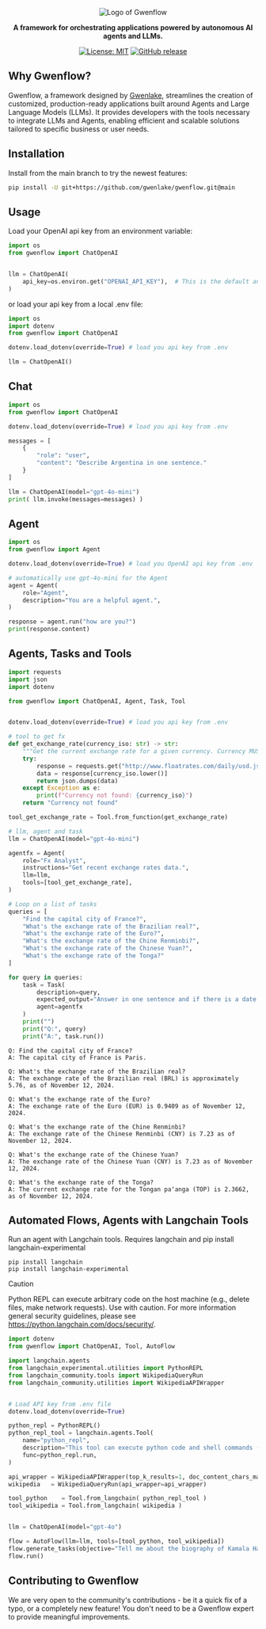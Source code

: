 <div align="center">

![Logo of Gwenflow](./docs/images/gwenflow.png)

**A framework for orchestrating applications powered by autonomous AI agents and LLMs.**

[![License: MIT](https://img.shields.io/badge/License-MIT-green.svg)](https://opensource.org/licenses/MIT)
[![GitHub release](https://img.shields.io/github/v/release/gwenlake/gwenflow)](https://github.com/your-username/gwenflow/releases)


</div>


## Why Gwenflow?

Gwenflow, a framework designed by [Gwenlake](https://gwenlake.com), 
streamlines the creation of customized, production-ready applications built around Agents and
Large Language Models (LLMs). It provides developers with the tools necessary
to integrate LLMs and Agents, enabling efficient and
scalable solutions tailored to specific business or user needs.

## Installation

Install from the main branch to try the newest features:

```bash
pip install -U git+https://github.com/gwenlake/gwenflow.git@main
```

## Usage

Load your OpenAI api key from an environment variable:

```python
import os
from gwenflow import ChatOpenAI


llm = ChatOpenAI(
    api_key=os.environ.get("OPENAI_API_KEY"),  # This is the default and can be omitted
)
```

or load your api key from a local .env file:

```python
import os
import dotenv
from gwenflow import ChatOpenAI

dotenv.load_dotenv(override=True) # load you api key from .env

llm = ChatOpenAI()
```

## Chat

```python
import os
from gwenflow import ChatOpenAI

dotenv.load_dotenv(override=True) # load you api key from .env

messages = [
    {
        "role": "user",
        "content": "Describe Argentina in one sentence."
    }
]

llm = ChatOpenAI(model="gpt-4o-mini")
print( llm.invoke(messages=messages) )
```

## Agent

```python
import os
from gwenflow import Agent

dotenv.load_dotenv(override=True) # load you OpenAI api key from .env

# automatically use gpt-4o-mini for the Agent
agent = Agent(
    role="Agent",
    description="You are a helpful agent.",
)

response = agent.run("how are you?")
print(response.content)
```

## Agents, Tasks and Tools

```python
import requests
import json
import dotenv

from gwenflow import ChatOpenAI, Agent, Task, Tool


dotenv.load_dotenv(override=True) # load you api key from .env

# tool to get fx
def get_exchange_rate(currency_iso: str) -> str:
    """Get the current exchange rate for a given currency. Currency MUST be in iso format."""
    try:
        response = requests.get("http://www.floatrates.com/daily/usd.json").json()
        data = response[currency_iso.lower()]
        return json.dumps(data)
    except Exception as e:
        print(f"Currency not found: {currency_iso}")
    return "Currency not found"

tool_get_exchange_rate = Tool.from_function(get_exchange_rate)

# llm, agent and task
llm = ChatOpenAI(model="gpt-4o-mini")

agentfx = Agent(
    role="Fx Analyst",
    instructions="Get recent exchange rates data.",
    llm=llm,
    tools=[tool_get_exchange_rate],
)

# Loop on a list of tasks
queries = [
    "Find the capital city of France?",
    "What's the exchange rate of the Brazilian real?",
    "What's the exchange rate of the Euro?",
    "What's the exchange rate of the Chine Renminbi?",
    "What's the exchange rate of the Chinese Yuan?",
    "What's the exchange rate of the Tonga?"
]

for query in queries:
    task = Task(
        description=query,
        expected_output="Answer in one sentence and if there is a date, mention this date.",
        agent=agentfx
    )
    print("")
    print("Q:", query)
    print("A:", task.run())
```


```
Q: Find the capital city of France?
A: The capital city of France is Paris.

Q: What's the exchange rate of the Brazilian real?
A: The exchange rate of the Brazilian real (BRL) is approximately 5.76, as of November 12, 2024.

Q: What's the exchange rate of the Euro?
A: The exchange rate of the Euro (EUR) is 0.9409 as of November 12, 2024.

Q: What's the exchange rate of the Chine Renminbi?
A: The exchange rate of the Chinese Renminbi (CNY) is 7.23 as of November 12, 2024.

Q: What's the exchange rate of the Chinese Yuan?
A: The exchange rate of the Chinese Yuan (CNY) is 7.23 as of November 12, 2024.

Q: What's the exchange rate of the Tonga?
A: The current exchange rate for the Tongan paʻanga (TOP) is 2.3662, as of November 12, 2024.
```

## Automated Flows, Agents with Langchain Tools

Run an agent with Langchain tools. Requires langchain and pip install langchain-experimental
```
pip install langchain
pip install langchain-experimental
```

> [!CAUTION]  
> Python REPL can execute arbitrary code on the host machine (e.g., delete files, make network requests). Use with caution.
> For more information general security guidelines, please see https://python.langchain.com/docs/security/.

```python
import dotenv
from gwenflow import ChatOpenAI, Tool, AutoFlow

import langchain.agents
from langchain_experimental.utilities import PythonREPL
from langchain_community.tools import WikipediaQueryRun
from langchain_community.utilities import WikipediaAPIWrapper


# Load API key from .env file
dotenv.load_dotenv(override=True)

python_repl = PythonREPL()
python_repl_tool = langchain.agents.Tool(
    name="python_repl",
    description="This tool can execute python code and shell commands (pip commands to modules installation) Use with caution",
    func=python_repl.run,
)

api_wrapper = WikipediaAPIWrapper(top_k_results=1, doc_content_chars_max=5000)
wikipedia   = WikipediaQueryRun(api_wrapper=api_wrapper)

tool_python    = Tool.from_langchain( python_repl_tool )
tool_wikipedia = Tool.from_langchain( wikipedia )


llm = ChatOpenAI(model="gpt-4o")

flow = AutoFlow(llm=llm, tools=[tool_python, tool_wikipedia])
flow.generate_tasks(objective="Tell me about the biography of Kamala Harris and produce a pptx name biography_auto.pptx")
flow.run()
```

## Contributing to Gwenflow

We are very open to the community's contributions - be it a quick fix of a typo, or a completely new feature! You don't need to be a Gwenflow expert to provide meaningful improvements.
